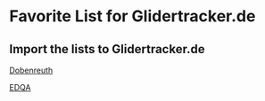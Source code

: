 Favorite List for Glidertracker.de
===
Import the lists to Glidertracker.de
---



[Dobenreuth](https://glidertracker.de/#lst=https://raw.githubusercontent.com/EDQASpotter/GliderTracker-EDQA-Filters/main/Dobenreuth)



[EDQA](https://glidertracker.de/#lst=https://raw.githubusercontent.com/EDQASpotter/GliderTracker-EDQA-Filters/main/EDQA)
